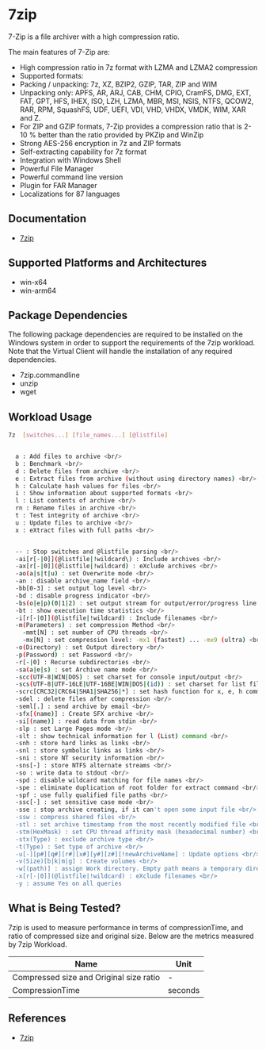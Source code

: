 # 7zip
7-Zip is a file archiver with a high compression ratio.

The main features of 7-Zip are:
* High compression ratio in 7z format with LZMA and LZMA2 compression
* Supported formats:
* Packing / unpacking: 7z, XZ, BZIP2, GZIP, TAR, ZIP and WIM
* Unpacking only: APFS, AR, ARJ, CAB, CHM, CPIO, CramFS, DMG, EXT, FAT, GPT, HFS, IHEX, ISO, LZH, LZMA, MBR, MSI, NSIS, NTFS, QCOW2, RAR, RPM, SquashFS, UDF, UEFI, VDI, VHD, VHDX, VMDK, WIM, XAR and Z.
* For ZIP and GZIP formats, 7-Zip provides a compression ratio that is 2-10 % better than the ratio provided by PKZip and WinZip
* Strong AES-256 encryption in 7z and ZIP formats
* Self-extracting capability for 7z format
* Integration with Windows Shell
* Powerful File Manager
* Powerful command line version
* Plugin for FAR Manager
* Localizations for 87 languages

## Documentation
* [7zip](https://www.7-zip.org/)

## Supported Platforms and Architectures
* win-x64
* win-arm64

## Package Dependencies
The following package dependencies are required to be installed on the Windows system in order to support the requirements
of the 7zip workload. Note that the Virtual Client will handle the installation of any required dependencies.

* 7zip.commandline
* unzip
* wget

## Workload Usage 

``` bash
7z  [switches...] [file_names...] [@listfile]


  a : Add files to archive <br/>
  b : Benchmark <br/>
  d : Delete files from archive <br/>
  e : Extract files from archive (without using directory names) <br/>
  h : Calculate hash values for files <br/>
  i : Show information about supported formats <br/>
  l : List contents of archive <br/>
  rn : Rename files in archive <br/>
  t : Test integrity of archive <br/>
  u : Update files to archive <br/>
  x : eXtract files with full paths <br/>


  -- : Stop switches and @listfile parsing <br/>
  -ai[r[-|0]](@listfile|!wildcard\) : Include archives <br/>
  -ax[r[-|0]](@listfile|!wildcard) : eXclude archives <br/>
  -ao(a|s|t|u) : set Overwrite mode <br/> 
  -an : disable archive_name field <br/>
  -bb[0-3] : set output log level <br/>
  -bd : disable progress indicator <br/>
  -bs(o|e|p)(0|1|2) : set output stream for output/error/progress line <br/>
  -bt : show execution time statistics <br/>
  -i[r[-|0]](@listfile|!wildcard) : Include filenames <br/>
  -m(Parameters) : set compression Method <br/>
    -mmt[N] : set number of CPU threads <br/>
    -mx[N] : set compression level: -mx1 (fastest) ... -mx9 (ultra) <br/>
  -o(Directory) : set Output directory <br/>
  -p(Password) : set Password <br/>
  -r[-|0] : Recurse subdirectories <br/>
  -sa(a|e|s) : set Archive name mode <br/>
  -scc(UTF-8|WIN|DOS) : set charset for console input/output <br/>
  -scs(UTF-8|UTF-16LE|UTF-16BE|WIN|DOS|(id)) : set charset for list files <br/>
  -scrc[CRC32|CRC64|SHA1|SHA256|*] : set hash function for x, e, h commands <br/>
  -sdel : delete files after compression <br/>
  -seml[.] : send archive by email <br/>
  -sfx[(name)] : Create SFX archive <br/>
  -si[(name)] : read data from stdin <br/>
  -slp : set Large Pages mode <br/>
  -slt : show technical information for l (List) command <br/>
  -snh : store hard links as links <br/>
  -snl : store symbolic links as links <br/>
  -sni : store NT security information <br/>
  -sns[-] : store NTFS alternate streams <br/>
  -so : write data to stdout <br/>
  -spd : disable wildcard matching for file names <br/>
  -spe : eliminate duplication of root folder for extract command <br/>
  -spf : use fully qualified file paths <br/>
  -ssc[-] : set sensitive case mode <br/>
  -sse : stop archive creating, if it can't open some input file <br/>
  -ssw : compress shared files <br/>
  -stl : set archive timestamp from the most recently modified file <br/>
  -stm(HexMask) : set CPU thread affinity mask (hexadecimal number) <br/>
  -stx(Type) : exclude archive type <br/>
  -t(Type) : Set type of archive <br/>
  -u[-][p#][q#][r#][x#][y#][z#][!newArchiveName] : Update options <br/>
  -v(Size)[b|k|m|g] : Create volumes <br/>
  -w[(path)] : assign Work directory. Empty path means a temporary directory <br/>
  -x[r[-|0]](@listfile|!wildcard) : eXclude filenames <br/>
  -y : assume Yes on all queries
```


## What is Being Tested?
7zip is used to measure performance in terms of compressionTime, and ratio of compressed size and original size. Below are the metrics measured by 7zip Workload.

| Name                                  |   Unit     |
|--------------------------------------|-----------|
| Compressed size and Original size ratio        | -  |
| CompressionTime   | seconds |

## References
* [7zip](https://www.7-zip.org/)